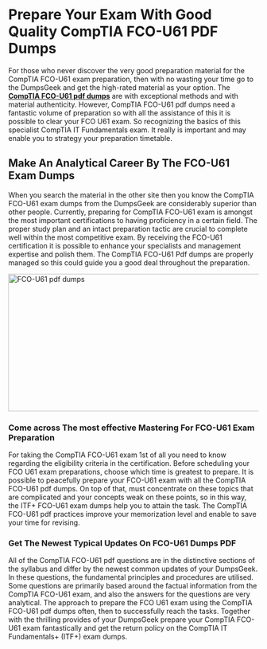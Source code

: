 <h1><strong>Prepare Your Exam With Good Quality CompTIA FCO-U61 PDF Dumps</strong></h1>
<p>For those who never discover the very good preparation material for the CompTIA FCO-U61 exam preparation, then with no wasting your time go to the DumpsGeek and get the high-rated material as your option. The <strong><a href="https://www.dumpsgeek.com/FCO-U61-pdf-dumps.html">CompTIA FCO-U61 pdf dumps</a></strong> are with exceptional methods and with material authenticity. However, CompTIA FCO-U61 pdf dumps need a fantastic volume of preparation so with all the assistance of this it is possible to clear your FCO U61 exam. So recognizing the basics of this specialist CompTIA IT Fundamentals exam. It really is important and may enable you to strategy your preparation timetable.</p>
<h2><strong>Make An Analytical Career By The FCO-U61 Exam Dumps</strong></h2>
<p>When you search the material in the other site then you know the CompTIA FCO-U61 exam dumps from the DumpsGeek are considerably superior than other people. Currently, preparing for CompTIA FCO-U61 exam is amongst the most important certifications to having proficiency in a certain field. The proper study plan and an intact preparation tactic are crucial to complete well within the most competitive exam. By receiving the FCO-U61 certification it is possible to enhance your specialists and management expertise and polish them. The CompTIA FCO-U61 Pdf dumps are properly managed so this could guide you a good deal throughout the preparation.&nbsp;</p>
<p><a href="https://www.dumpsgeek.com/FCO-U61-pdf-dumps.html"><img src="https://i.ibb.co/Wczm4w2/FCO-U61-pdf-dumps.png" alt="FCO-U61 pdf dumps" width="600" height="276" /></a></p>
<h3><strong>Come across The most effective Mastering For FCO-U61 Exam Preparation</strong></h3>
<p>For taking the CompTIA FCO-U61 exam 1st of all you need to know regarding the eligibility criteria in the certification. Before scheduling your FCO U61 exam preparations, choose which time is greatest to prepare. It is possible to peacefully prepare your FCO-U61 exam with all the CompTIA FCO-U61 pdf dumps. On top of that, must concentrate on these topics that are complicated and your concepts weak on these points, so in this way, the ITF+ FCO-U61 exam dumps help you to attain the task. The CompTIA FCO-U61 pdf practices improve your memorization level and enable to save your time for revising.</p>
<h3><strong>Get The Newest Typical Updates On&nbsp;FCO-U61 Dumps PDF</strong></h3>
<p>All of the CompTIA FCO-U61 pdf questions are in the distinctive sections of the syllabus and differ by the newest common updates of your DumpsGeek. In these questions, the fundamental principles and procedures are utilised. Some questions are primarily based around the factual information from the CompTIA FCO-U61 exam, and also the answers for the questions are very analytical. The approach to prepare the FCO U61 exam using the CompTIA FCO-U61 pdf dumps often, then to successfully reach the tasks. Together with the thrilling provides of your DumpsGeek prepare your CompTIA FCO-U61 exam fantastically and get the return policy on the CompTIA IT Fundamentals+ (ITF+) exam dumps.</p>
